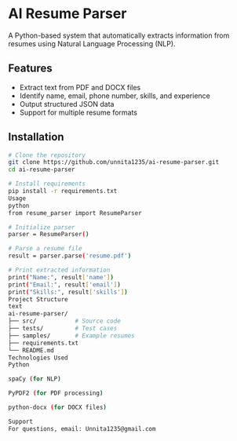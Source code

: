 # AI Resume Parser

A Python-based system that automatically extracts information from resumes using Natural Language Processing (NLP).

## Features

- Extract text from PDF and DOCX files
- Identify name, email, phone number, skills, and experience
- Output structured JSON data
- Support for multiple resume formats

## Installation

```bash
# Clone the repository
git clone https://github.com/unnita1235/ai-resume-parser.git
cd ai-resume-parser

# Install requirements
pip install -r requirements.txt
Usage
python
from resume_parser import ResumeParser

# Initialize parser
parser = ResumeParser()

# Parse a resume file
result = parser.parse('resume.pdf')

# Print extracted information
print("Name:", result['name'])
print("Email:", result['email'])
print("Skills:", result['skills'])
Project Structure
text
ai-resume-parser/
├── src/           # Source code
├── tests/         # Test cases
├── samples/       # Example resumes
├── requirements.txt
└── README.md
Technologies Used
Python

spaCy (for NLP)

PyPDF2 (for PDF processing)

python-docx (for DOCX files)

Support
For questions, email: Unnita1235@gmail.com


